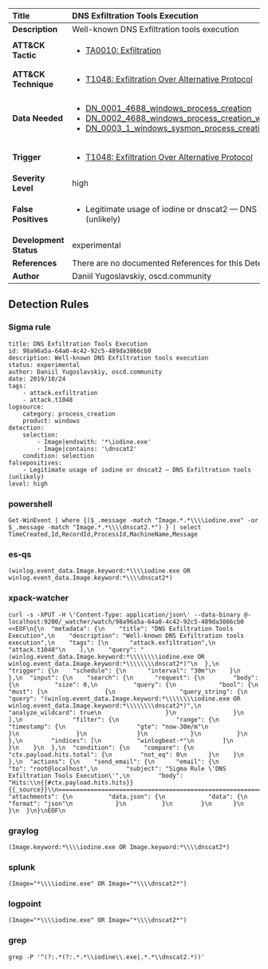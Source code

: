 | Title                    | DNS Exfiltration Tools Execution       |
|:-------------------------|:------------------|
| **Description**          | Well-known DNS Exfiltration tools execution |
| **ATT&amp;CK Tactic**    |  <ul><li>[TA0010: Exfiltration](https://attack.mitre.org/tactics/TA0010)</li></ul>  |
| **ATT&amp;CK Technique** | <ul><li>[T1048: Exfiltration Over Alternative Protocol](https://attack.mitre.org/techniques/T1048)</li></ul>  |
| **Data Needed**          | <ul><li>[DN_0001_4688_windows_process_creation](../Data_Needed/DN_0001_4688_windows_process_creation.md)</li><li>[DN_0002_4688_windows_process_creation_with_commandline](../Data_Needed/DN_0002_4688_windows_process_creation_with_commandline.md)</li><li>[DN_0003_1_windows_sysmon_process_creation](../Data_Needed/DN_0003_1_windows_sysmon_process_creation.md)</li></ul>  |
| **Trigger**              | <ul><li>[T1048: Exfiltration Over Alternative Protocol](../Triggers/T1048.md)</li></ul>  |
| **Severity Level**       | high |
| **False Positives**      | <ul><li>Legitimate usage of iodine or dnscat2 — DNS Exfiltration tools (unlikely)</li></ul>  |
| **Development Status**   | experimental |
| **References**           |  There are no documented References for this Detection Rule yet  |
| **Author**               | Daniil Yugoslavskiy, oscd.community |


## Detection Rules

### Sigma rule

```
title: DNS Exfiltration Tools Execution
id: 98a96a5a-64a0-4c42-92c5-489da3866cb0
description: Well-known DNS Exfiltration tools execution
status: experimental
author: Daniil Yugoslavskiy, oscd.community
date: 2019/10/24
tags:
    - attack.exfiltration
    - attack.t1048
logsource:
    category: process_creation
    product: windows
detection:
    selection:
        - Image|endswith: '*\iodine.exe'
        - Image|contains: '\dnscat2'
    condition: selection
falsepositives:
    - Legitimate usage of iodine or dnscat2 — DNS Exfiltration tools (unlikely)
level: high

```





### powershell
    
```
Get-WinEvent | where {($_.message -match "Image.*.*\\\\iodine.exe" -or $_.message -match "Image.*.*\\\\dnscat2.*") } | select TimeCreated,Id,RecordId,ProcessId,MachineName,Message
```


### es-qs
    
```
(winlog.event_data.Image.keyword:*\\\\iodine.exe OR winlog.event_data.Image.keyword:*\\\\dnscat2*)
```


### xpack-watcher
    
```
curl -s -XPUT -H \'Content-Type: application/json\' --data-binary @- localhost:9200/_watcher/watch/98a96a5a-64a0-4c42-92c5-489da3866cb0 <<EOF\n{\n  "metadata": {\n    "title": "DNS Exfiltration Tools Execution",\n    "description": "Well-known DNS Exfiltration tools execution",\n    "tags": [\n      "attack.exfiltration",\n      "attack.t1048"\n    ],\n    "query": "(winlog.event_data.Image.keyword:*\\\\\\\\iodine.exe OR winlog.event_data.Image.keyword:*\\\\\\\\dnscat2*)"\n  },\n  "trigger": {\n    "schedule": {\n      "interval": "30m"\n    }\n  },\n  "input": {\n    "search": {\n      "request": {\n        "body": {\n          "size": 0,\n          "query": {\n            "bool": {\n              "must": [\n                {\n                  "query_string": {\n                    "query": "(winlog.event_data.Image.keyword:*\\\\\\\\iodine.exe OR winlog.event_data.Image.keyword:*\\\\\\\\dnscat2*)",\n                    "analyze_wildcard": true\n                  }\n                }\n              ],\n              "filter": {\n                "range": {\n                  "timestamp": {\n                    "gte": "now-30m/m"\n                  }\n                }\n              }\n            }\n          }\n        },\n        "indices": [\n          "winlogbeat-*"\n        ]\n      }\n    }\n  },\n  "condition": {\n    "compare": {\n      "ctx.payload.hits.total": {\n        "not_eq": 0\n      }\n    }\n  },\n  "actions": {\n    "send_email": {\n      "email": {\n        "to": "root@localhost",\n        "subject": "Sigma Rule \'DNS Exfiltration Tools Execution\'",\n        "body": "Hits:\\n{{#ctx.payload.hits.hits}}{{_source}}\\n================================================================================\\n{{/ctx.payload.hits.hits}}",\n        "attachments": {\n          "data.json": {\n            "data": {\n              "format": "json"\n            }\n          }\n        }\n      }\n    }\n  }\n}\nEOF\n
```


### graylog
    
```
(Image.keyword:*\\\\iodine.exe OR Image.keyword:*\\\\dnscat2*)
```


### splunk
    
```
(Image="*\\\\iodine.exe" OR Image="*\\\\dnscat2*")
```


### logpoint
    
```
(Image="*\\\\iodine.exe" OR Image="*\\\\dnscat2*")
```


### grep
    
```
grep -P '^(?:.*(?:.*.*\\iodine\\.exe|.*.*\\dnscat2.*))'
```




